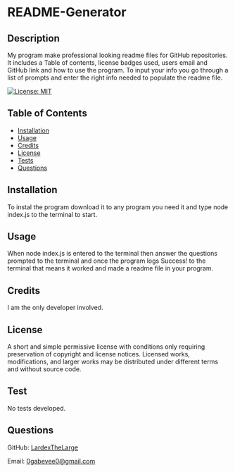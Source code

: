 # README-Generator

## Description

My program make professional looking readme files for GitHub repositories. It includes a Table of contents, license badges used, users email and GitHub link and how to use the program. To input your info you go through a list of prompts and enter the right info needed to populate the readme file.

[![License: MIT](https://img.shields.io/badge/License-MIT-yellow.svg)](https://opensource.org/licenses/MIT)

## Table of Contents

- [Installation](#installation)
- [Usage](#usage)
- [Credits](#credits)
- [License](#license)
- [Tests](#test)
- [Questions](#questions)

## Installation

To instal the program download it to any program you need it and type node index.js to the terminal to start.

## Usage

When node index.js is entered to the terminal then answer the questions prompted to the terminal and once the program logs Success! to the terminal that means it worked and made a readme file in your program.

## Credits

I am the only developer involved.

## License

A short and simple permissive license with conditions only requiring preservation of copyright and license notices. Licensed works, modifications, and larger works may be distributed under different terms and without source code.

## Test

No tests developed.

## Questions

GitHub: [LardexTheLarge](https://github.com/LardexTheLarge)

Email: 0gabevee0@gmail.com
